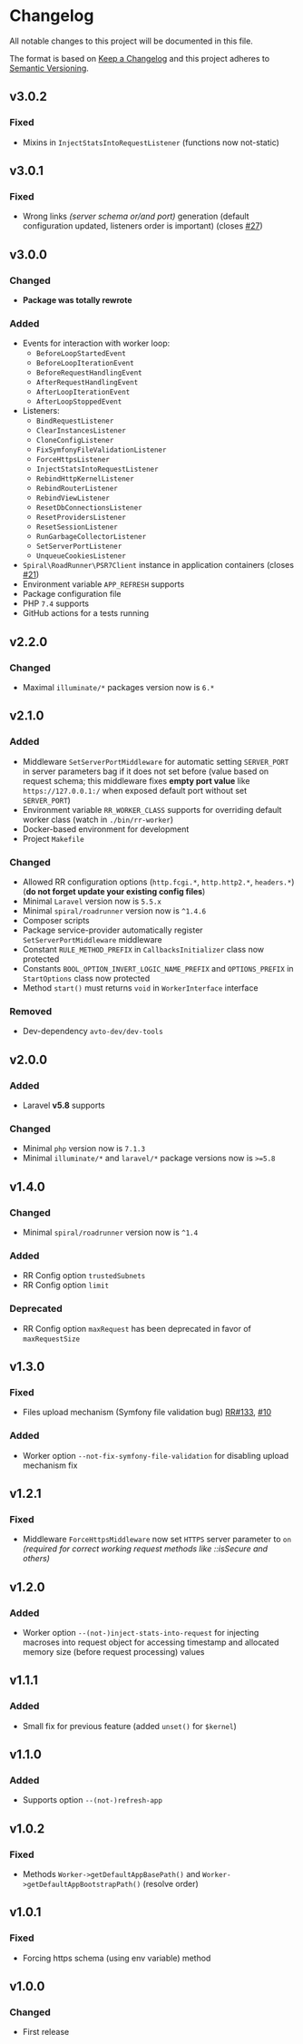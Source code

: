 # Changelog

All notable changes to this project will be documented in this file.

The format is based on [Keep a Changelog][keepachangelog] and this project adheres to [Semantic Versioning][semver].

## v3.0.2

### Fixed

- Mixins in `InjectStatsIntoRequestListener` (functions now not-static)

## v3.0.1

### Fixed

- Wrong links _(server schema or/and port)_ generation (default configuration updated, listeners order is important) (closes [#27])

[#27]:https://github.com/avto-dev/roadrunner-laravel/issues/27

## v3.0.0

### Changed

- **Package was totally rewrote**

### Added

- Events for interaction with worker loop:
  * `BeforeLoopStartedEvent`
  * `BeforeLoopIterationEvent`
  * `BeforeRequestHandlingEvent`
  * `AfterRequestHandlingEvent`
  * `AfterLoopIterationEvent`
  * `AfterLoopStoppedEvent`
- Listeners:
  * `BindRequestListener`
  * `ClearInstancesListener`
  * `CloneConfigListener`
  * `FixSymfonyFileValidationListener`
  * `ForceHttpsListener`
  * `InjectStatsIntoRequestListener`
  * `RebindHttpKernelListener`
  * `RebindRouterListener`
  * `RebindViewListener`
  * `ResetDbConnectionsListener`
  * `ResetProvidersListener`
  * `ResetSessionListener`
  * `RunGarbageCollectorListener`
  * `SetServerPortListener`
  * `UnqueueCookiesListener`
- `Spiral\RoadRunner\PSR7Client` instance in application containers (closes [#21])
- Environment variable `APP_REFRESH` supports
- Package configuration file
- PHP `7.4` supports
- GitHub actions for a tests running

[#21]:https://github.com/avto-dev/roadrunner-laravel/issues/21

## v2.2.0

### Changed

- Maximal `illuminate/*` packages version now is `6.*`

## v2.1.0

### Added

- Middleware `SetServerPortMiddleware` for automatic setting `SERVER_PORT` in server parameters bag if it does not set before (value based on request schema; this middleware fixes **empty port value** like `https://127.0.0.1:/` when exposed default port without set `SERVER_PORT`)
- Environment variable `RR_WORKER_CLASS` supports for overriding default worker class (watch in `./bin/rr-worker`)
- Docker-based environment for development
- Project `Makefile`

### Changed

- Allowed RR configuration options (`http.fcgi.*`, `http.http2.*`, `headers.*`) (**do not forget update your existing config files**)
- Minimal `Laravel` version now is `5.5.x`
- Minimal `spiral/roadrunner` version now is `^1.4.6`
- Composer scripts
- Package service-provider automatically register `SetServerPortMiddleware` middleware
- Constant `RULE_METHOD_PREFIX` in `CallbacksInitializer` class now protected
- Constants `BOOL_OPTION_INVERT_LOGIC_NAME_PREFIX` and `OPTIONS_PREFIX` in `StartOptions` class now protected
- Method `start()` must returns `void` in `WorkerInterface` interface

### Removed

- Dev-dependency `avto-dev/dev-tools`

## v2.0.0

### Added

- Laravel **v5.8** supports

### Changed

- Minimal `php` version now is `7.1.3`
- Minimal `illuminate/*` and `laravel/*` package versions now is `>=5.8`

## v1.4.0

### Changed

- Minimal `spiral/roadrunner` version now is `^1.4`

### Added

- RR Config option `trustedSubnets`
- RR Config option `limit`

### Deprecated

- RR Config option `maxRequest` has been deprecated in favor of `maxRequestSize`

## v1.3.0

### Fixed

- Files upload mechanism (Symfony file validation bug) [RR#133], [#10]

### Added

- Worker option `--not-fix-symfony-file-validation` for disabling upload mechanism fix

[RR#133]:https://github.com/spiral/roadrunner/issues/133
[#10]:https://github.com/avto-dev/roadrunner-laravel/issues/10

## v1.2.1

### Fixed

- Middleware `ForceHttpsMiddleware` now set `HTTPS` server parameter to `on` _(required for correct working request methods like ::isSecure and others)_

## v1.2.0

### Added

- Worker option `--(not-)inject-stats-into-request` for injecting macroses into request object for accessing timestamp and allocated memory size (before request processing) values

## v1.1.1

### Added

- Small fix for previous feature (added `unset()` for `$kernel`)

## v1.1.0

### Added

- Supports option `--(not-)refresh-app`

## v1.0.2

### Fixed

- Methods `Worker->getDefaultAppBasePath()` and `Worker->getDefaultAppBootstrapPath()` (resolve order)

## v1.0.1

### Fixed

- Forcing https schema (using env variable) method

## v1.0.0

### Changed

- First release

[keepachangelog]:https://keepachangelog.com/en/1.0.0/
[semver]:https://semver.org/spec/v2.0.0.html
